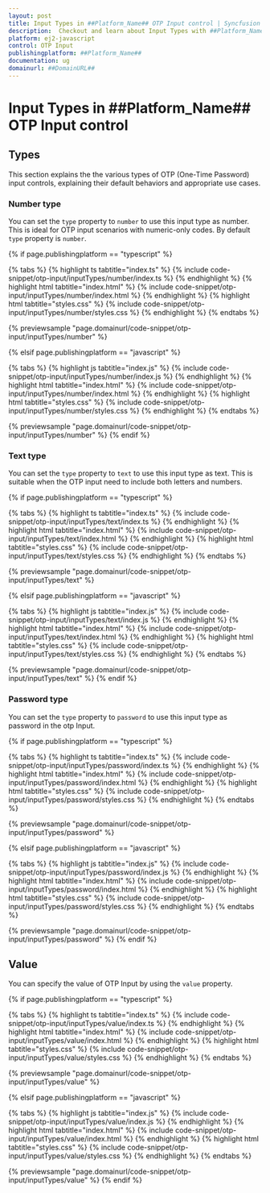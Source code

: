 ```yaml
---
layout: post
title: Input Types in ##Platform_Name## OTP Input control | Syncfusion
description:  Checkout and learn about Input Types with ##Platform_Name## OTP Input control of Syncfusion Essential JS 2 and more.
platform: ej2-javascript
control: OTP Input
publishingplatform: ##Platform_Name##
documentation: ug
domainurl: ##DomainURL##
---
```


# Input Types in ##Platform_Name## OTP Input control

## Types

This section explains the the various types of OTP (One-Time Password) input controls, explaining their default behaviors and appropriate use cases.

### Number type

You can set the `type` property to `number` to use this input type as number. This is ideal for OTP input scenarios with numeric-only codes. By default `type` property is `number`.

{% if page.publishingplatform == "typescript" %}

{% tabs %}
{% highlight ts tabtitle="index.ts" %}
{% include code-snippet/otp-input/inputTypes/number/index.ts %}
{% endhighlight %}
{% highlight html tabtitle="index.html" %}
{% include code-snippet/otp-input/inputTypes/number/index.html %}
{% endhighlight %}
{% highlight html tabtitle="styles.css" %}
{% include code-snippet/otp-input/inputTypes/number/styles.css %}
{% endhighlight %}
{% endtabs %}

{% previewsample "page.domainurl/code-snippet/otp-input/inputTypes/number" %}

{% elsif page.publishingplatform == "javascript" %}

{% tabs %}
{% highlight js tabtitle="index.js" %}
{% include code-snippet/otp-input/inputTypes/number/index.js %}
{% endhighlight %}
{% highlight html tabtitle="index.html" %}
{% include code-snippet/otp-input/inputTypes/number/index.html %}
{% endhighlight %}
{% highlight html tabtitle="styles.css" %}
{% include code-snippet/otp-input/inputTypes/number/styles.css %}
{% endhighlight %}
{% endtabs %}

{% previewsample "page.domainurl/code-snippet/otp-input/inputTypes/number" %}
{% endif %}

### Text type

You can set the `type` property to `text` to use this input type as text. This is suitable when the OTP input need to include both letters and numbers.

{% if page.publishingplatform == "typescript" %}

{% tabs %}
{% highlight ts tabtitle="index.ts" %}
{% include code-snippet/otp-input/inputTypes/text/index.ts %}
{% endhighlight %}
{% highlight html tabtitle="index.html" %}
{% include code-snippet/otp-input/inputTypes/text/index.html %}
{% endhighlight %}
{% highlight html tabtitle="styles.css" %}
{% include code-snippet/otp-input/inputTypes/text/styles.css %}
{% endhighlight %}
{% endtabs %}

{% previewsample "page.domainurl/code-snippet/otp-input/inputTypes/text" %}

{% elsif page.publishingplatform == "javascript" %}

{% tabs %}
{% highlight js tabtitle="index.js" %}
{% include code-snippet/otp-input/inputTypes/text/index.js %}
{% endhighlight %}
{% highlight html tabtitle="index.html" %}
{% include code-snippet/otp-input/inputTypes/text/index.html %}
{% endhighlight %}
{% highlight html tabtitle="styles.css" %}
{% include code-snippet/otp-input/inputTypes/text/styles.css %}
{% endhighlight %}
{% endtabs %}

{% previewsample "page.domainurl/code-snippet/otp-input/inputTypes/text" %}
{% endif %}


### Password type

You can set the `type` property to `password` to use this input type as password in the otp Input.

{% if page.publishingplatform == "typescript" %}

{% tabs %}
{% highlight ts tabtitle="index.ts" %}
{% include code-snippet/otp-input/inputTypes/password/index.ts %}
{% endhighlight %}
{% highlight html tabtitle="index.html" %}
{% include code-snippet/otp-input/inputTypes/password/index.html %}
{% endhighlight %}
{% highlight html tabtitle="styles.css" %}
{% include code-snippet/otp-input/inputTypes/password/styles.css %}
{% endhighlight %}
{% endtabs %}

{% previewsample "page.domainurl/code-snippet/otp-input/inputTypes/password" %}

{% elsif page.publishingplatform == "javascript" %}

{% tabs %}
{% highlight js tabtitle="index.js" %}
{% include code-snippet/otp-input/inputTypes/password/index.js %}
{% endhighlight %}
{% highlight html tabtitle="index.html" %}
{% include code-snippet/otp-input/inputTypes/password/index.html %}
{% endhighlight %}
{% highlight html tabtitle="styles.css" %}
{% include code-snippet/otp-input/inputTypes/password/styles.css %}
{% endhighlight %}
{% endtabs %}

{% previewsample "page.domainurl/code-snippet/otp-input/inputTypes/password" %}
{% endif %}

## Value

You can specify the value of OTP Input by using the `value` property.

{% if page.publishingplatform == "typescript" %}

{% tabs %}
{% highlight ts tabtitle="index.ts" %}
{% include code-snippet/otp-input/inputTypes/value/index.ts %}
{% endhighlight %}
{% highlight html tabtitle="index.html" %}
{% include code-snippet/otp-input/inputTypes/value/index.html %}
{% endhighlight %}
{% highlight html tabtitle="styles.css" %}
{% include code-snippet/otp-input/inputTypes/value/styles.css %}
{% endhighlight %}
{% endtabs %}

{% previewsample "page.domainurl/code-snippet/otp-input/inputTypes/value" %}

{% elsif page.publishingplatform == "javascript" %}

{% tabs %}
{% highlight js tabtitle="index.js" %}
{% include code-snippet/otp-input/inputTypes/value/index.js %}
{% endhighlight %}
{% highlight html tabtitle="index.html" %}
{% include code-snippet/otp-input/inputTypes/value/index.html %}
{% endhighlight %}
{% highlight html tabtitle="styles.css" %}
{% include code-snippet/otp-input/inputTypes/value/styles.css %}
{% endhighlight %}
{% endtabs %}

{% previewsample "page.domainurl/code-snippet/otp-input/inputTypes/value" %}
{% endif %}
